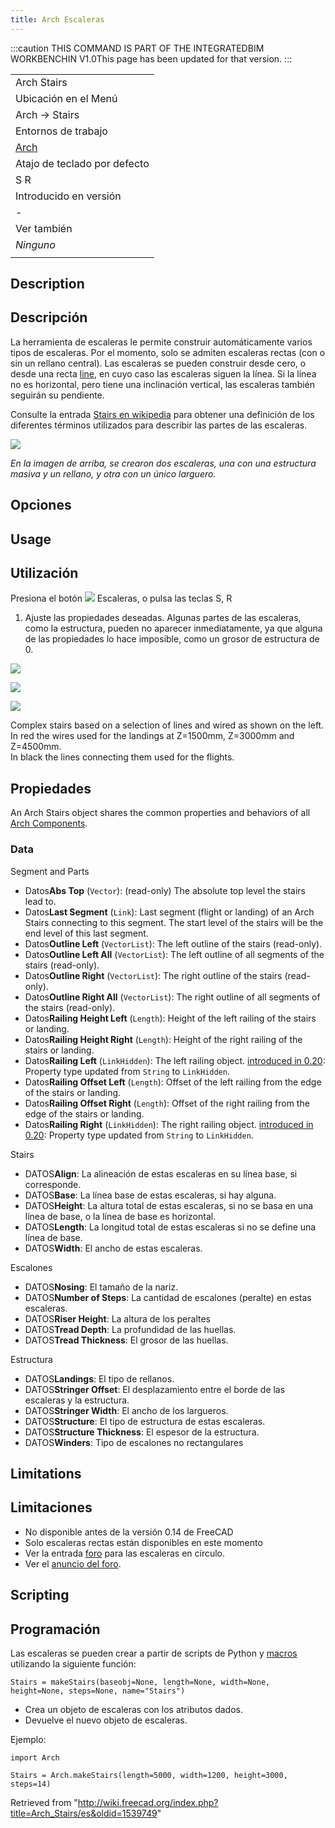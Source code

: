 ```yaml
---
title: Arch Escaleras
---
```

:::caution
THIS COMMAND IS PART OF THE INTEGRATEDBIM WORKBENCHIN V1.0This page has been updated for that version.
:::

|  |
| --- |
| Arch Stairs |
| Ubicación en el Menú |
| Arch → Stairs |
| Entornos de trabajo |
| [Arch](/Arch_Workbench/es "Arch Workbench/es") |
| Atajo de teclado por defecto |
| S R |
| Introducido en versión |
| - |
| Ver también |
| *Ninguno* |
|  |

## Description

## Descripción

La herramienta de escaleras le permite construir automáticamente varios tipos de escaleras. Por el momento, solo se admiten escaleras rectas (con o sin un rellano central). Las escaleras se pueden construir desde cero, o desde una recta [line](/Draft_Line "Draft Line"), en cuyo caso las escaleras siguen la línea. Si la línea no es horizontal, pero tiene una inclinación vertical, las escaleras también seguirán su pendiente.

Consulte la entrada [Stairs en wikipedia](http://en.wikipedia.org/wiki/Stairs) para obtener una definición de los diferentes términos utilizados para describir las partes de las escaleras.

![](/images/Arch_Stairs_example.jpg)

*En la imagen de arriba, se crearon dos escaleras, una con una estructura masiva y un rellano, y otra con un único larguero.*

## Opciones

## Usage

## Utilización

Presiona el botón ![](/images/Arch_Stairs.png) Escaleras, o pulsa las teclas S, R

1. Ajuste las propiedades deseadas. Algunas partes de las escaleras, como la estructura, pueden no aparecer inmediatamente, ya que alguna de las propiedades lo hace imposible, como un grosor de estructura de 0.

![](/images/Stairs_and_Landing_02.png)

![](/images/Stairs_and_Landing_01.png)

![](/images/Arch_Stairs_Complex_Example.png)

Complex stairs based on a selection of lines and wired as shown on the left.  
In red the wires used for the landings at Z=1500mm, Z=3000mm and Z=4500mm.  
In black the lines connecting them used for the flights.

## Propiedades

An Arch Stairs object shares the common properties and behaviors of all [Arch Components](/Arch_Component "Arch Component").

### Data

Segment and Parts

* Datos**Abs Top** (`Vector`): (read-only) The absolute top level the stairs lead to.
* Datos**Last Segment** (`Link`): Last segment (flight or landing) of an Arch Stairs connecting to this segment. The start level of the stairs will be the end level of this last segment.
* Datos**Outline Left** (`VectorList`): The left outline of the stairs (read-only).
* Datos**Outline Left All** (`VectorList`): The left outline of all segments of the stairs (read-only).
* Datos**Outline Right** (`VectorList`): The right outline of the stairs (read-only).
* Datos**Outline Right All** (`VectorList`): The right outline of all segments of the stairs (read-only).
* Datos**Railing Height Left** (`Length`): Height of the left railing of the stairs or landing.
* Datos**Railing Height Right** (`Length`): Height of the right railing of the stairs or landing.
* Datos**Railing Left** (`LinkHidden`): The left railing object. [introduced in 0.20](/Release_notes_0.20 "Release notes 0.20"): Property type updated from `String` to `LinkHidden`.
* Datos**Railing Offset Left** (`Length`): Offset of the left railing from the edge of the stairs or landing.
* Datos**Railing Offset Right** (`Length`): Offset of the right railing from the edge of the stairs or landing.
* Datos**Railing Right** (`LinkHidden`): The right railing object. [introduced in 0.20](/Release_notes_0.20 "Release notes 0.20"): Property type updated from `String` to `LinkHidden`.

Stairs

* DATOS**Align**: La alineación de estas escaleras en su línea base, si corresponde.
* DATOS**Base**: La línea base de estas escaleras, si hay alguna.
* DATOS**Height**: La altura total de estas escaleras, si no se basa en una línea de base, o la línea de base es horizontal.
* DATOS**Length**: La longitud total de estas escaleras si no se define una línea de base.
* DATOS**Width**: El ancho de estas escaleras.

Escalones

* DATOS**Nosing**: El tamaño de la nariz.
* DATOS**Number of Steps**: La cantidad de escalones (peralte) en estas escaleras.
* DATOS**Riser Height**: La altura de los peraltes
* DATOS**Tread Depth**: La profundidad de las huellas.
* DATOS**Tread Thickness**: El grosor de las huellas.

Estructura

* DATOS**Landings**: El tipo de rellanos.
* DATOS**Stringer Offset**: El desplazamiento entre el borde de las escaleras y la estructura.
* DATOS**Stringer Width**: El ancho de los largueros.
* DATOS**Structure**: El tipo de estructura de estas escaleras.
* DATOS**Structure Thickness**: El espesor de la estructura.
* DATOS**Winders**: Tipo de escalones no rectangulares

## Limitations

## Limitaciones

* No disponible antes de la versión 0.14 de FreeCAD
* Solo escaleras rectas están disponibles en este momento
* Ver la entrada [foro](http://forum.freecadweb.org/viewtopic.php?f=23&t=6534) para las escaleras en círculo.
* Ver el [anuncio del foro](http://forum.freecadweb.org/viewtopic.php?f=9&t=4564).

## Scripting

## Programación

Las escaleras se pueden crear a partir de scripts de Python y [macros](/Macros/es "Macros/es") utilizando la siguiente función:

```
Stairs = makeStairs(baseobj=None, length=None, width=None, height=None, steps=None, name="Stairs")

```

* Crea un objeto de escaleras con los atributos dados.
* Devuelve el nuevo objeto de escaleras.

Ejemplo:

```
import Arch

Stairs = Arch.makeStairs(length=5000, width=1200, height=3000, steps=14)

```

Retrieved from "<http://wiki.freecad.org/index.php?title=Arch_Stairs/es&oldid=1539749>"